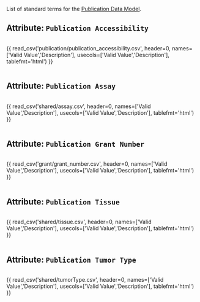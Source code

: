 List of standard terms for the [Publication Data Model](../model/publication.md).

## Attribute: `Publication Accessibility`

<div style="max-height:450px; overflow-x: hidden; overflow-y: auto;">

{{ read_csv('publication/publication_accessibility.csv', header=0, names=['Valid Value','Description'], usecols=['Valid Value','Description'], tablefmt='html') }}

</div>


## Attribute: `Publication Assay`

<div style="max-height:450px; overflow-x: hidden; overflow-y: auto;">

{{ read_csv('shared/assay.csv', header=0, names=['Valid Value','Description'], usecols=['Valid Value','Description'], tablefmt='html') }}

</div>


## Attribute: `Publication Grant Number`

<div style="max-height:450px; overflow-x: hidden; overflow-y: auto;">

{{ read_csv('grant/grant_number.csv', header=0, names=['Valid Value','Description'], usecols=['Valid Value','Description'], tablefmt='html') }}

</div>


## Attribute: `Publication Tissue`

<div style="max-height:450px; overflow-x: hidden; overflow-y: auto;">

{{ read_csv('shared/tissue.csv', header=0, names=['Valid Value','Description'], usecols=['Valid Value','Description'], tablefmt='html') }}

</div>


## Attribute: `Publication Tumor Type`

<div style="max-height:450px; overflow-x: hidden; overflow-y: auto;">

{{ read_csv('shared/tumorType.csv', header=0, names=['Valid Value','Description'], usecols=['Valid Value','Description'], tablefmt='html') }}

</div>
